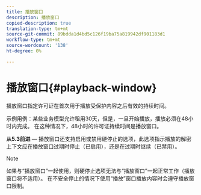 ```yaml
---
title: 播放窗口
description: 播放窗口
copied-description: true
translation-type: tm+mt
source-git-commit: 89bdda1d4bd5c126f19ba75a819942df901183d1
workflow-type: tm+mt
source-wordcount: '138'
ht-degree: 0%

---
```



# 播放窗口{#playback-window}

播放窗口指定许可证在首次用于播放受保护内容之后有效的持续时间。

示例用例：某些业务模型允许租用30天，但是，一旦开始播放，播放必须在48小时内完成。 在这种情况下，48小时的许可证持续时间是播放窗口。

**从5.3前进**  — 播放窗口还支持启用或禁用硬停止的选项，此选项指示播放的解密上下文应在播放窗口过期时停止（已启用），还是在过期时继续（已禁用）。

>[!NOTE]
>
>如果与“播放窗口”一起使用，则硬停止选项无法与“播放窗口”一起正常工作（播放窗口将不适用）。 在不安全停止的情况下使用“播放”窗口播放内容时会遵守播放窗口限制。

